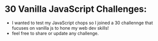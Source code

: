 # 30 Vanilla JavaScript Challenges: 
- I wanted to test my JavaScript chops so I joined a 30 challennge that fucuses on vanilla js to hone my web dev skills! 
- feel free to share or update any challenge. 